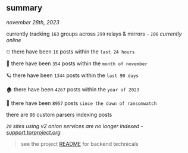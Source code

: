 
## summary
_november 28th, 2023_

currently tracking `163` groups across `299` relays & mirrors - _`106` currently online_

⏲ there have been `16` posts within the `last 24 hours`

🦈 there have been `354` posts within the `month of november`

🪐 there have been `1344` posts within the `last 90 days`

🏚 there have been `4267` posts within the `year of 2023`

🦕 there have been `8957` posts `since the dawn of ransomwatch`

there are `96` custom parsers indexing posts

_`20` sites using v2 onion services are no longer indexed - [support.torproject.org](https://support.torproject.org/onionservices/v2-deprecation/)_

> see the project [README](https://github.com/joshhighet/ransomwatch#ransomwatch--) for backend technicals
